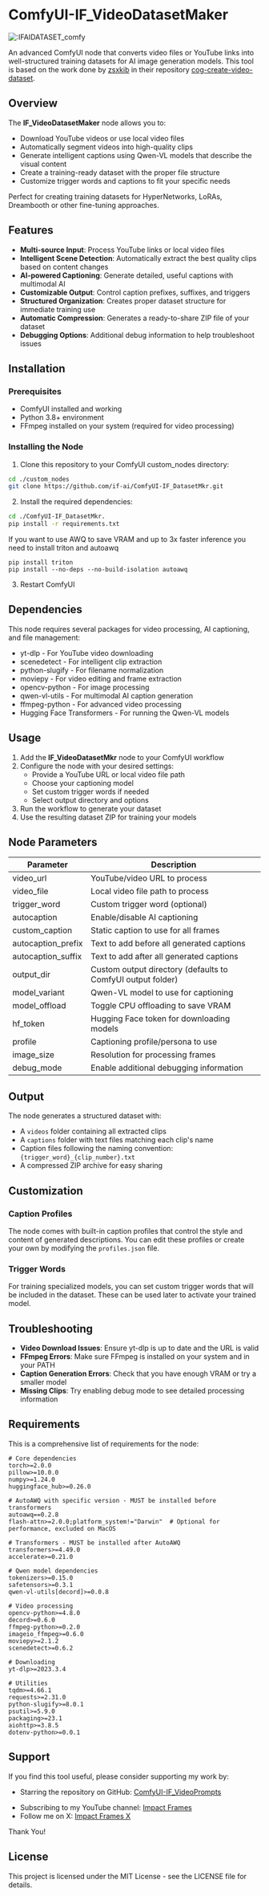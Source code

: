 # ComfyUI-IF_VideoDatasetMaker

<img src="https://count.getloli.com/get/@IFAIDATASET_comfy?theme=moebooru" alt=":IFAIDATASET_comfy" />

An advanced ComfyUI node that converts video files or YouTube links into well-structured training datasets for AI image generation models.
This tool is based on the work done by [zsxkib](https://github.com/zsxkib) in their repository [cog-create-video-dataset](https://github.com/zsxkib/cog-create-video-dataset).

## Overview

The **IF_VideoDatasetMaker** node allows you to:

- Download YouTube videos or use local video files
- Automatically segment videos into high-quality clips
- Generate intelligent captions using Qwen-VL models that describe the visual content
- Create a training-ready dataset with the proper file structure
- Customize trigger words and captions to fit your specific needs

Perfect for creating training datasets for HyperNetworks, LoRAs, Dreambooth or other fine-tuning approaches.

## Features

- **Multi-source Input**: Process YouTube links or local video files
- **Intelligent Scene Detection**: Automatically extract the best quality clips based on content changes
- **AI-powered Captioning**: Generate detailed, useful captions with multimodal AI
- **Customizable Output**: Control caption prefixes, suffixes, and triggers
- **Structured Organization**: Creates proper dataset structure for immediate training use
- **Automatic Compression**: Generates a ready-to-share ZIP file of your dataset
- **Debugging Options**: Additional debug information to help troubleshoot issues

## Installation

### Prerequisites

- ComfyUI installed and working
- Python 3.8+ environment
- FFmpeg installed on your system (required for video processing)

### Installing the Node

1. Clone this repository to your ComfyUI custom_nodes directory:

```bash
cd ./custom_nodes
git clone https://github.com/if-ai/ComfyUI-IF_DatasetMkr.git
```

2. Install the required dependencies:

```bash
cd ./ComfyUI-IF_DatasetMkr.
pip install -r requirements.txt
```

If you want to use AWQ to save VRAM and up to 3x faster inference
you need to install triton and autoawq

```
pip install triton
pip install --no-deps --no-build-isolation autoawq
```



3. Restart ComfyUI

## Dependencies

This node requires several packages for video processing, AI captioning, and file management:

- yt-dlp - For YouTube video downloading
- scenedetect - For intelligent clip extraction
- python-slugify - For filename normalization
- moviepy - For video editing and frame extraction
- opencv-python - For image processing
- qwen-vl-utils - For multimodal AI caption generation
- ffmpeg-python - For advanced video processing
- Hugging Face Transformers - For running the Qwen-VL models

## Usage

1. Add the **IF_VideoDatasetMkr** node to your ComfyUI workflow
2. Configure the node with your desired settings:
   - Provide a YouTube URL or local video file path
   - Choose your captioning model
   - Set custom trigger words if needed
   - Select output directory and options
3. Run the workflow to generate your dataset
4. Use the resulting dataset ZIP for training your models

## Node Parameters

| Parameter | Description |
|-----------|-------------|
| video_url | YouTube/video URL to process |
| video_file | Local video file path to process |
| trigger_word | Custom trigger word (optional) |
| autocaption | Enable/disable AI captioning |
| custom_caption | Static caption to use for all frames |
| autocaption_prefix | Text to add before all generated captions |
| autocaption_suffix | Text to add after all generated captions |
| output_dir | Custom output directory (defaults to ComfyUI output folder) |
| model_variant | Qwen-VL model to use for captioning |
| model_offload | Toggle CPU offloading to save VRAM |
| hf_token | Hugging Face token for downloading models |
| profile | Captioning profile/persona to use |
| image_size | Resolution for processing frames |
| debug_mode | Enable additional debugging information |

## Output

The node generates a structured dataset with:

- A `videos` folder containing all extracted clips
- A `captions` folder with text files matching each clip's name
- Caption files following the naming convention: `{trigger_word}_{clip_number}.txt`
- A compressed ZIP archive for easy sharing

## Customization

### Caption Profiles

The node comes with built-in caption profiles that control the style and content of generated descriptions. You can edit these profiles or create your own by modifying the `profiles.json` file.

### Trigger Words

For training specialized models, you can set custom trigger words that will be included in the dataset. These can be used later to activate your trained model.

## Troubleshooting

- **Video Download Issues**: Ensure yt-dlp is up to date and the URL is valid
- **FFmpeg Errors**: Make sure FFmpeg is installed on your system and in your PATH
- **Caption Generation Errors**: Check that you have enough VRAM or try a smaller model
- **Missing Clips**: Try enabling debug mode to see detailed processing information

## Requirements

This is a comprehensive list of requirements for the node:

```
# Core dependencies
torch>=2.0.0
pillow>=10.0.0
numpy>=1.24.0
huggingface_hub>=0.26.0

# AutoAWQ with specific version - MUST be installed before transformers
autoawq==0.2.8
flash-attn>=2.0.0;platform_system!="Darwin"  # Optional for performance, excluded on MacOS

# Transformers - MUST be installed after AutoAWQ
transformers>=4.49.0
accelerate>=0.21.0

# Qwen model dependencies
tokenizers>=0.15.0
safetensors>=0.3.1
qwen-vl-utils[decord]>=0.0.8

# Video processing
opencv-python>=4.8.0
decord>=0.6.0
ffmpeg-python>=0.2.0
imageio_ffmpeg>=0.6.0
moviepy>=2.1.2
scenedetect>=0.6.2

# Downloading
yt-dlp>=2023.3.4

# Utilities
tqdm>=4.66.1
requests>=2.31.0
python-slugify>=8.0.1
psutil>=5.9.0
packaging>=23.1
aiohttp>=3.8.5
dotenv-python>=0.0.1
```

## Support

If you find this tool useful, please consider supporting my work by:
* Starring the repository on GitHub: [ComfyUI-IF_VideoPrompts](https://github.com/yourusername/ComfyUI-IF_VideoPrompts)
- Subscribing to my YouTube channel: [Impact Frames](https://youtube.com/@impactframes?si=DrBu3tOAC2-YbEvc)
- Follow me on X: [Impact Frames X](https://x.com/impactframesX)

Thank You!

## License

This project is licensed under the MIT License - see the LICENSE file for details.
